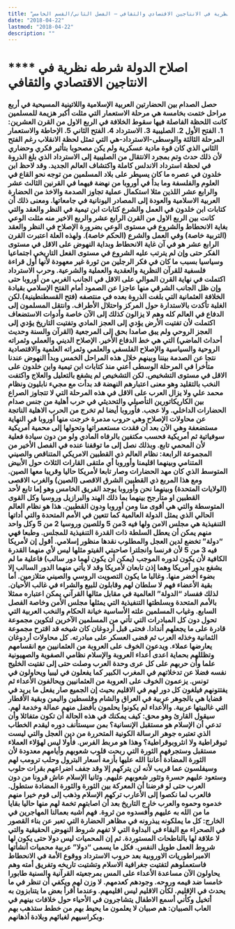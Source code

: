 ```yaml
---
title: "اصلاح الدولة، شرطه نظرية في الانتاجين الاقتصادي والثقافي – الفصل الثاني/القسم الخامس"
date: "2018-04-22"
lastmod: "2018-04-22"
description: ""
---
```

# **** **اصلاح الدولة** شرطه نظرية في الانتاجين الاقتصادي والثقافي

### حصل الصدام بين الحضارتين العربية الإسلامية واللاتينية المسيحية في أربع مراحل ختمت بخامسة هي مرحلة الاستعمار التي مثلت أكبر هزيمة للمسلمين كانت اللحظة الفاصلة فيها سقوط الخلافة في الربع الاول من القرن العشرين: 1. الفتح الأول 2. الصليبية 3. الاسترداد 4. الفتح الثاني 5. الإحاطة والاستعمار المرحلة الثالثة والوسطى-الاسترداد-هي التي تمثل لحظة الانقلاب رغم الفتح الثاني الذي كان قوة مادية عسكرية ولم يكن مصحوبا بتأثير فكري وحضاري لأن ذلك حدث وتم بمجرد الانتقال من الصليبية إلى الاسترداد الذي بلغ الذروة في لحظة استرداد الاندلس كاملة واكتشاف العالم الجديد. وقد لاحظ ابن خلدون في عصره ما كان يسيطر على بلاد المسلمين من توجه نحو القاع في العلوم والفلسفة وما بدأ في أوروبا من نهضة فيهما في القرنين الثالث عشر والرابع عشر اللذين مثلا استكمال عملية تجاوز الصدمة والاخذ من الحضارة العربية الاسلامية والعودة إلى المصادر اليونانية في جامعاتها. ومعنى ذلك أن كتابات ابن خلدون في العمل والشرع كتابات ابن تيمية في النظر والعقد والتي كانت بين الربع الاول من القرن الرابع عشر والربع الاخير منه مثلت الوعي بغاية الانحطاط والشروع في مستوى الوعي بضرورة الإصلاح في النظر والعقد (التربية خاصة) وفي العمل والشرع (الحكم خاصة). ولهذه العلة اعتبرت القرن الرابع عشر هو في آن غاية الانحطاط وبداية النهوض على الاقل في مستوى الفكر حتى وإن لم يترتب عليه الشروع في مستوى الفعل التاريخي اجتماعيا وسياسيا بسبب ما كان في فكر الرجلين من ثورة غير معهودة لأنها أول قراءة فلسفية للقرآن النظرية والعقدية والعملية والشرعية. وحرب الاسترداد اكتملت في نهاية القرن الموالي على الاقل في الجانب الغربي من أوروبا حتى وإن ظل الجانب الشرقي منها عاجزا عن الصمود أمام الفتح الإسلامي بقيادة الخلافة العثمانية التي بلغت الذروة بعده في منتصفه (فتح القسطنطينية).لكن الغلبة تأكدت بالاستدارة حول المركز واحتلال الأطراف. وانتقل المسلمون إلى الدفاع في العالم كله وهم لا يزالون كذلك إلى الآن خاصة وأدوات الاستضعاف اكتملت لأن تفتيت الأرض يؤدي إلى العجز المادي وتفتيت التاريخ يؤدي إلى العجز الروحي ولم يبق صامدا بحق إلى المرجعية (القرآن والسنة وحديث أحداث الماضي) التي هي خط الدفاع الأخير. الإصلاح الديني والعملي وثمراته الروحية والسياسية والإصلاح الفلسفي والعلمي وثمراته العلمية والاقتصادية نتجا عن الصدمة بيننا وبينهم خلال هذه المراحل الخمس وبدأ النهوض عندنا متأخرا في المرحلة الوسطى أعني منذ كتابات ابن تيمية وابن خلدون على الاقل في مستوى التشخيص. لكن التشخيص لم يشفع بالتعليل والعلاج واكتفت النخب بالتقليد وهو معنى اعتبارهم النهضة قد بدأت مع مجيء نابليون ونظام محمد علي ولا يزال العرب على الاقل في هذه المرحلة التي لا تتجاوز الصراع بين الكاريكاتورين التأصيلي والتحديثي في حرب أهلية من جنس صدام الحضارات الداخلي. ولا عجب. فأوروبا أيضا لم تخرج من الحرب الاهلية الناتجة عن محاولات الإصلاح وهي حروب مدمرة خرجت منها أوروبا في النهاية مستضعفة وهي الآن بعد أن فقدت مستعمراتها وتحولها إلى محمية أمريكية سوفياتية ثم أمريكية فحسب مكتفين بالرفاه المادي ولو من دون سيادة فعلية لأن المحمي تابع. وبذلك نصل إلى ما توقفنا عنده في الفصل الأخير من المجموعة الرابعة: نظام العالم ذي القطبين الامريكي المتناقص والصيني المتنامي وبينهما اقليمنا وأوروبا أي ملتقى القارات الثلاث حول الأبيض المتوسط الذي كان مهد الحضارات وصار تابعا لأمريكا حاليا وقريبا معها الصين. ومع هذا المربع ذي القطبين الشرق الاقصى (الصين) والغرب الاقصى (الولايات المتحدة) وبينهما نحن وأوروبا يوجد الفريق الخامس وهو إما تابع لأحد القطبين او متأرجح بينهما بما ذلك الهند والبرازيل وروسيا وكل القوى المتوسطة والتي هي أقوى منا ومن أوروبا ودون القطبين. هذا هو نظام العالم الحالي الذي يمثل الدولة العالمية كما تتعين في الأمم المتحدة والتي أداتها التنفيذية هي مجلس الامن ولها فيه 3من 5 وللصين وروسيا 2 من 5 وكل واحد منهم يمكن أن يعطل السلطة ذات القدرة التنفيذية للمجلس. وطبعا فهي “دولة” تخضع لدين العجل والمطلوب نقدها منظور إسلامي. أقول إن لأمريكا فيه 3 من 5 لأن فرنسا وانجلترا صاحبتي الفيتو مثلها ليس لأي منهما القدرة الكافية لأن يكون لدوره الموجب (يمكن أن يكون لهما دور سالب) فاعلية ما لم يشفع بدور أمريكا وهما إذن تابعان لأمريكا وقد لا يأتي منهما الدور السالب إلا بضوء أخضر منها. وغالبا ما يكون التصويت الروسي والصيني متلازمين. أما بقية الأعضاء فهم لا سلطان لهم وقابلون للبيع والشراء في غالب الأحيان. لذلك ففساد “الدولة” العالمية في مقابل مثالها القرآني يمكن اعتباره ممثلا بالأمم المتحدة وبسلطتها التنفيذية التي يمثلها مجلس الأمن وخاصة الفصل السابع. وغياب المسلمين علته الأساسية خيانة الحكام والنخب العربية التي تحول دون كل المبادرات التي تأتي من المسلمين الآخرين لتكوين مجموعة قادرة على ما يجعلهم أندادا. فحتى قبل أردوغان كان شيخه قد اقترح مجموعة الثمانية وخذله العرب ثم قضى العسكر على مبادرته. كل محاولات أردوغان يعارضها عملاء. ويدعون الخوف على العروبة من العثمانيين مع انقسامهم وتظللهم بحماية اعدى أعداء العروبة والإسلام نظامي الصفوية والصهيونية علما وأن حربهم على كل عرى وحدة العرب وصلت حتى إلى تفتيت الخليج نفسه فضلا عن تدخلاتهم في المغرب الكبير كما يفعلون في ليبيا ويحاولون في تونس. يزعمون الخوف على العروبة من العثمانيين ويحالفون الأعداء ثم يفتتونهم فيلغون كل دور لهم في الاقليم بحيث إن الجميع صار يفعل ما يريد في قضايا هي بالجوهر عربية في العراق والشام وفلسطين واليمن وبقية الأقطار التي غالبيتها عربية. والأعداء لم يكونوا يحلمون بأفضل منهم عمالة وخدمة لهم. سيقول القارئ وهو محق: كيف يمكنك في هذه الحالة أن تكون متفائلا وأن تدعي أن الإسلام هو مستقبل الإنسانية؟ بمن سيستأنف دوره ليقدم الخطاب الذي تعتبره جوهر الرسالة الكونية المتحررة من دين العجل والتي ليست ثيوقراطية ولا انثروبوقراطية؟ وهذا هو مربط الفرس. فأولا ليس لهؤلاء العملاء مستقبل وستجرفهم الثورة التي ربحت قلوب شعوبهم وأيامهم معدودة لأن الثورة المضادة أعاننا الله عليها بأزمة أسعار البترول وحلب ترومب لهم وسيفلسون عما قريب لأنه لن يتركهم إلا وقد جفف اضراعهم بقرات حلوب وستعود عليهم حسرة وتثور شعوبهم عليهم. وثانيا الإسلام عاش قرونا من دون العرب حتى لو فرضنا أن المعركة بين الثورة والثورة المضادة ستطول. فالعرب لما نكصوا إلى الأعارب تركهم الإسلام وذهب إلى قوم خيرا منهم خدموه وحموه والعرب خارج التاريخ بعد أن اصابتهم تخمة لهم منها حاليا بقايا ما من الله به عليهم وأفسدوه من ثروة. فهم أشبه بعمالنا المهاجرين في الخارج: كل ما يملكونه يبذرونه في مظاهر الحضارة التي تعبر عن بناء القصور في الصحراء مع البقاء في البداوة التي لا تفهم شروط النهوض الحقيقية والتي لا علاقة لها بالناطحات المستوردة. ثم إن المحميات ليس دولا حتى يكون لها شروط العمل طويل النفس. فكل ما يسمى “دولا” عربية محميات أنشأتها الامبراطوريات الاوروبية بعد حروب الاسترداد ووقوع الأمة في الانحطاط فاستعملوهم لتفتيت جغرافية الاسلام وتشتيت تاريخه وتفريق أمته وهم يحاولون الآن مساعدة الأعداء على المس بمرجعيته القرآنية والسنية طابورا خامسا ضد قيمه وروحه. وجودهم كعدمهم. لا وزن لهم ويكفي أن تنظر في ما يحدث في الإقليم. لكأن الاقليم ليس اقليمهم. وعندما أقرأ بعض ما يتنابزون به أتخيل وكأني أسمع الاطفال يتشاجرون في الأحياء حول خلافات بينهم في العاب الصبيان: هم صبيان لا يعلمون ما يحيط بهم من خطط ستذهب بهم وبكراسيهم لغبائهم وبلادة أذهانهم.

###